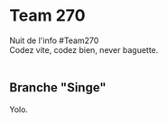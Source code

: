 # Team 270
Nuit de l'info #Team270<br>
Codez vite, codez bien, never baguette.<br><br>

<h2>Branche "Singe"</h2>
<p>Yolo.</p>
